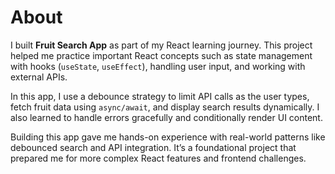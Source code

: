 # About

I built **Fruit Search App** as part of my React learning journey. This project helped me practice important React concepts such as state management with hooks (`useState`, `useEffect`), handling user input, and working with external APIs.

In this app, I use a debounce strategy to limit API calls as the user types, fetch fruit data using `async/await`, and display search results dynamically. I also learned to handle errors gracefully and conditionally render UI content.

Building this app gave me hands-on experience with real-world patterns like debounced search and API integration. It’s a foundational project that prepared me for more complex React features and frontend challenges.
